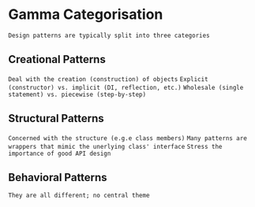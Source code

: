# Gamma Categorisation
`Design patterns are typically split into three categories`

## Creational Patterns
`Deal with the creation (construction) of objects`
`Explicit (constructor) vs. implicit (DI, reflection, etc.)`
`Wholesale (single statement) vs. piecewise (step-by-step)`

## Structural Patterns
`Concerned with the structure (e.g.e class members)`
`Many patterns are wrappers that mimic the unerlying class' interface`
`Stress the importance of good API design`

## Behavioral Patterns
`They are all different; no central theme`



